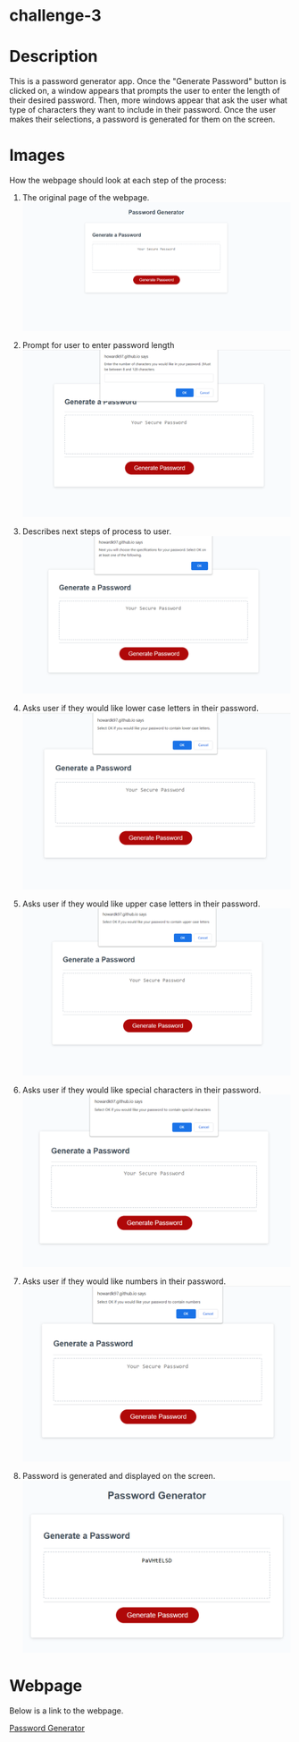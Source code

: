 # challenge-3

# Description
This is a password generator app. Once the "Generate Password" button is clicked on, a window appears that prompts the user to enter the length of their desired password. Then, more windows appear that ask the user what type of characters they want to include in their password. Once the user makes their selections, a password is generated for them on the screen.

# Images
How the webpage should look at each step of the process:

1) The original page of the webpage.
![Original main webpage](./assets/images/password-generator-webpage.png)

2) Prompt for user to enter password length
![Prompt password length](./assets/images/password-generator-length.png)

3) Describes next steps of process to user.
![Next steps description](./assets/images/password-generator-description.png)

4) Asks user if they would like lower case letters in their password.
![Ask to include lower case](./assets/images/password-generator-lowercase.png)

5) Asks user if they would like upper case letters in their password.
![Ask to include upper case](./assets/images/password-generator-uppercase.png)

6) Asks user if they would like special characters in their password.
![Ask to include special characters](./assets/images/password-generator-special.png)

7) Asks user if they would like numbers in their password.
![Ask to include numbers](./assets/images/password-generator-numbers.png)

8) Password is generated and displayed on the screen.
![Generated Password(will be randomized)](./assets/images/password-generator-password-display.png)

# Webpage
Below is a link to the webpage.

[Password Generator](https://howardk97.github.io/challenge-3/)